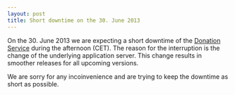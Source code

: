 ```yaml
---
layout: post
title: Short downtime on the 30. June 2013
---
```


On the 30. June 2013 we are expecting a short downtime of the [Donation
Service](https://donations.sigimera.org) during the afternoon (CET). The reason for the interruption
is the change of the underlying application server. This change results in
smoother releases for all upcoming versions.

We are sorry for any incoinvenience and are trying to keep the downtime as
short as possible.
